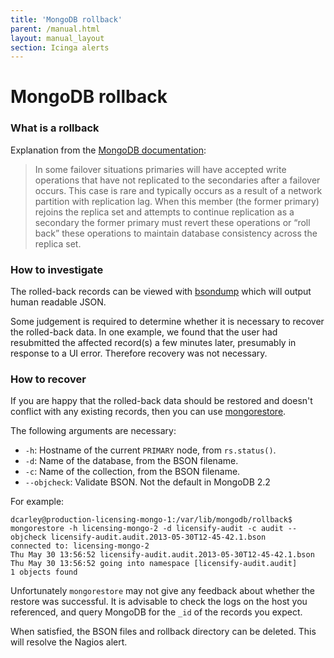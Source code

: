 ```yaml
---
title: 'MongoDB rollback'
parent: /manual.html
layout: manual_layout
section: Icinga alerts
---
```


# MongoDB rollback

### What is a rollback

Explanation from the [MongoDB
documentation](http://docs.mongodb.org/manual/core/replication/#replica-set-rollbacks):

> In some failover situations primaries will have accepted write
> operations that have not replicated to the secondaries after a
> failover occurs. This case is rare and typically occurs as a result of
> a network partition with replication lag. When this member (the former
> primary) rejoins the replica set and attempts to continue replication
> as a secondary the former primary must revert these operations or
> “roll back” these operations to maintain database consistency across
> the replica set.

### How to investigate

The rolled-back records can be viewed with
[bsondump](http://docs.mongodb.org/manual/reference/program/bsondump/)
which will output human readable JSON.

Some judgement is required to determine whether it is necessary to
recover the rolled-back data. In one example, we found that the user had
resubmitted the affected record(s) a few minutes later, presumably in
response to a UI error. Therefore recovery was not necessary.

### How to recover

If you are happy that the rolled-back data should be restored and
doesn't conflict with any existing records, then you can use
[mongorestore](http://docs.mongodb.org/manual/reference/program/mongorestore/).

The following arguments are necessary:

-   `-h`: Hostname of the current `PRIMARY` node, from `rs.status()`.
-   `-d`: Name of the database, from the BSON filename.
-   `-c`: Name of the collection, from the BSON filename.
-   `--objcheck`: Validate BSON. Not the default in MongoDB 2.2

For example:

    dcarley@production-licensing-mongo-1:/var/lib/mongodb/rollback$ mongorestore -h licensing-mongo-2 -d licensify-audit -c audit --objcheck licensify-audit.audit.2013-05-30T12-45-42.1.bson
    connected to: licensing-mongo-2
    Thu May 30 13:56:52 licensify-audit.audit.2013-05-30T12-45-42.1.bson
    Thu May 30 13:56:52 going into namespace [licensify-audit.audit]
    1 objects found

Unfortunately `mongorestore` may not give any feedback about whether the
restore was successful. It is advisable to check the logs on the host
you referenced, and query MongoDB for the `_id` of the records you
expect.

When satisfied, the BSON files and rollback directory can be deleted.
This will resolve the Nagios alert.

